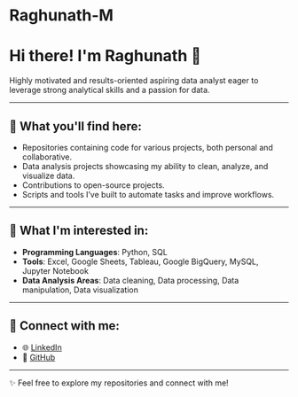 # Raghunath-M
# Hi there! I'm Raghunath 👋  

Highly motivated and results-oriented aspiring data analyst eager to leverage strong analytical skills and a passion for data.  

---

## 🔹 What you'll find here:
- Repositories containing code for various projects, both personal and collaborative.  
- Data analysis projects showcasing my ability to clean, analyze, and visualize data.  
- Contributions to open-source projects.  
- Scripts and tools I’ve built to automate tasks and improve workflows.  

---

## 🔹 What I'm interested in:
- **Programming Languages**: Python, SQL  
- **Tools**: Excel, Google Sheets, Tableau, Google BigQuery, MySQL, Jupyter Notebook  
- **Data Analysis Areas**: Data cleaning, Data processing, Data manipulation, Data visualization  

---

## 🔹 Connect with me:
- 🌐 [LinkedIn](https://www.linkedin.com/in/raghunath13/)  
- 🐙 [GitHub](https://github.com/Raghu079)  

---

✨ Feel free to explore my repositories and connect with me!
